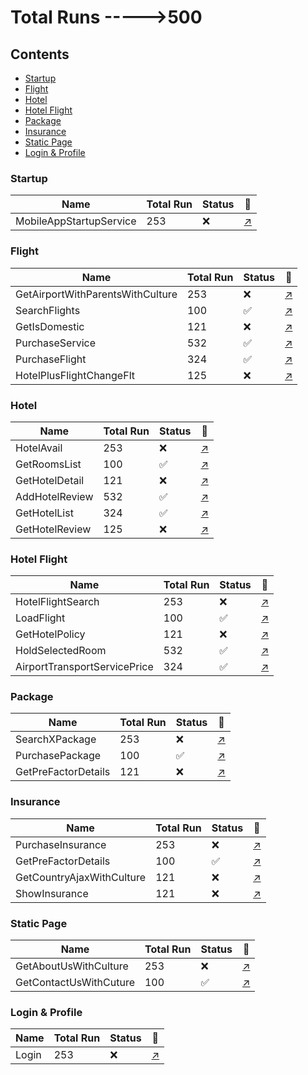 # Total Runs ----->500

## Contents
 - [Startup](#Startup)
 - [Flight](#Flight)
 - [Hotel](#Hotel)
 - [Hotel Flight](#Hotelf)
 - [Package](#Package)
 - [Insurance](#Insurance)
 - [Static Page](#static)
 - [Login & Profile](#Login)


<h3><a name="Startup"></a>Startup</h3>

 Name | Total Run | Status | :star2:
--- | --- | --- | ---
MobileAppStartupService | 253 | :x: | [:arrow_upper_right:](http://introjs.com)



<h3><a name="Flight"></a>Flight</h3>

 Name | Total Run | Status | :star2:
--- | --- | --- | ---
GetAirportWithParentsWithCulture | 253 | :x: | [:arrow_upper_right:](http://introjs.com)
SearchFlights | 100 | :white_check_mark: | [:arrow_upper_right:](http://introjs.com)
GetIsDomestic | 121 | :x: | [:arrow_upper_right:](http://introjs.com)
PurchaseService | 532 | :white_check_mark: | [:arrow_upper_right:](http://introjs.com)
PurchaseFlight | 324 | :white_check_mark: | [:arrow_upper_right:](http://introjs.com)
HotelPlusFlightChangeFlt | 125 | :x: | [:arrow_upper_right:](http://introjs.com)

<h3><a name="Hotel"></a>Hotel</h3>

 Name | Total Run | Status | :star2:
--- | --- | --- | ---
HotelAvail | 253 | :x: | [:arrow_upper_right:](http://introjs.com)
GetRoomsList | 100 | :white_check_mark: | [:arrow_upper_right:](http://introjs.com)
GetHotelDetail | 121 | :x: | [:arrow_upper_right:](http://introjs.com)
AddHotelReview | 532 | :white_check_mark: | [:arrow_upper_right:](http://introjs.com)
GetHotelList | 324 | :white_check_mark: | [:arrow_upper_right:](http://introjs.com)
GetHotelReview | 125 | :x: | [:arrow_upper_right:](http://introjs.com)


<h3><a name="Hotelf"></a>Hotel Flight</h3>

 Name | Total Run | Status | :star2:
--- | --- | --- | ---
HotelFlightSearch | 253 | :x: | [:arrow_upper_right:](http://introjs.com)
LoadFlight | 100 | :white_check_mark: | [:arrow_upper_right:](http://introjs.com)
GetHotelPolicy | 121 | :x: | [:arrow_upper_right:](http://introjs.com)
HoldSelectedRoom | 532 | :white_check_mark: | [:arrow_upper_right:](http://introjs.com)
AirportTransportServicePrice | 324 | :white_check_mark: | [:arrow_upper_right:](http://introjs.com)

<h3><a name="Package"></a>Package</h3>

 Name | Total Run | Status | :star2:
--- | --- | --- | ---
SearchXPackage | 253 | :x: | [:arrow_upper_right:](http://introjs.com)
PurchasePackage | 100 | :white_check_mark: | [:arrow_upper_right:](http://introjs.com)
GetPreFactorDetails | 121 | :x: | [:arrow_upper_right:](http://introjs.com)

<h3><a name="Insurance"></a>Insurance</h3>

 Name | Total Run | Status | :star2:
--- | --- | --- | ---
PurchaseInsurance | 253 | :x: | [:arrow_upper_right:](http://introjs.com)
GetPreFactorDetails | 100 | :white_check_mark: | [:arrow_upper_right:](http://introjs.com)
GetCountryAjaxWithCulture | 121 | :x: | [:arrow_upper_right:](http://introjs.com)
ShowInsurance | 121 | :x: | [:arrow_upper_right:](http://introjs.com)

<h3><a name="static"></a>Static Page</h3>

 Name | Total Run | Status | :star2:
--- | --- | --- | ---
GetAboutUsWithCulture | 253 | :x: | [:arrow_upper_right:](http://introjs.com)
GetContactUsWithCuture | 100 | :white_check_mark: | [:arrow_upper_right:](http://introjs.com)

<h3><a name="Login"></a>Login & Profile</h3>

 Name | Total Run | Status | :star2:
--- | --- | --- | ---
Login | 253 | :x: | [:arrow_upper_right:](http://introjs.com)










